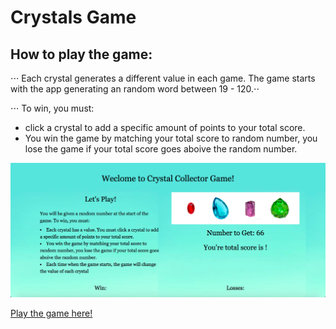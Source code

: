 # Crystals Game



## How to play the game:

⋅⋅⋅ Each crystal generates a different value in each game. The game starts with the app generating an random word between 19 - 120.⋅⋅

⋅⋅⋅ To win, you must:
- click a crystal to add a specific amount of points to your total score.
- You win the game by matching your total score to random number, you lose the game if your total score goes aboive the random number. 

![Alt text](./assets/images/picture.jpg)

[Play the game here!](https://divyaayikkara9497.github.io/week-4-game/)